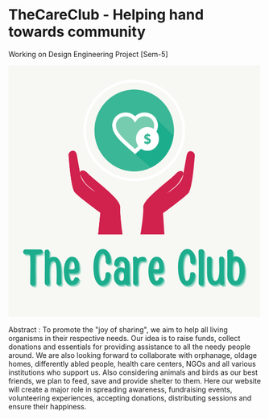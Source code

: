 # TheCareClub - Helping hand towards community
Working on Design Engineering Project [Sem-5]


<img src = "https://github.com/HastiSutaria/TheCareClub/blob/main/The%20Care%20Club.png"></img>

Abstract : To promote the "joy of sharing", we aim to help all living organisms in their respective needs. Our idea is to raise funds, collect donations and essentials for providing assistance to all the needy people around. We are also looking forward to collaborate with orphanage, oldage homes, differently abled people, health care centers, NGOs and all various institutions who support us. Also considering animals and birds as our best friends, we plan to feed, save and provide shelter to them. Here our website will create a major role in spreading awareness, fundraising events, volunteering experiences, accepting donations, distributing sessions and ensure their happiness.
